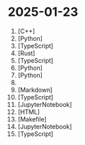 # 2025-01-23

1. [](https://github.comundefined "PlayStation 4 emulator for Windows, Linux and macOS written in C++") [C++]
2. [](https://github.comundefined "Run your own AI cluster at home with everyday devices 📱💻 🖥️⌚") [Python]
3. [](https://github.comundefined "✨ The Next Gen Airtable Alternative: No-Code Postgres") [TypeScript]
4. [](https://github.comundefined "Solana Swiss Army Knife") [Rust]
5. [](https://github.comundefined "🔥 Turn entire websites into LLM-ready markdown or structured data. Scrape, crawl and extract with a single API.") [TypeScript]
6. [](https://github.comundefined "DeepSeek Coder: Let the Code Write Itself") [Python]
7. [](https://github.comundefined "🕵️‍♂️ Collect a dossier on a person by username from thousands of sites") [Python]
8. [](https://github.comundefined "") 
9. [](https://github.comundefined "Master programming by recreating your favorite technologies from scratch.") [Markdown]
10. [](https://github.comundefined "📦 Repomix (formerly Repopack) is a powerful tool that packs your entire repository into a single, AI-friendly file. Perfect for when you need to feed your codebase to Large Language Models (LLMs) or other AI tools like Claude, ChatGPT, and Gemini.") [TypeScript]
11. [](https://github.comundefined "21 Lessons, Get Started Building with Generative AI 🔗 https://microsoft.github.io/generative-ai-for-beginners/") [JupyterNotebook]
12. [](https://github.comundefined "AI-Driven Browser Automation with Chrome Extensions, JavaScript, and YAML Scripts.") [HTML]
13. [](https://github.comundefined "DeepSeek LLM: Let there be answers") [Makefile]
14. [](https://github.comundefined "A collection of notebooks/recipes showcasing some fun and effective ways of using Claude.") [JupyterNotebook]
15. [](https://github.comundefined "Autonomous agents for everyone") [TypeScript]
